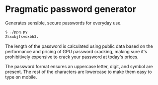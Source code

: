 # Pragmatic password generator

Generates sensible, secure passwords for everyday use.

```sh
$ ./ppg.py
Zsxxbjfsvoxbh3.
```

The length of the password is calculated using public data based on the performance and pricing of GPU password cracking, making sure it's prohibitively expensive to crack your password at today's prices.

The password format ensures an uppercase letter, digit, and symbol are present.
The rest of the characters are lowercase to make them easy to type on mobile.
